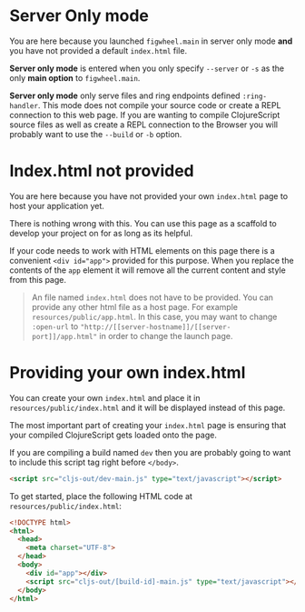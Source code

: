 # Server Only mode

You are here because you launched `figwheel.main` in server only mode
**and** you have not provided a default `index.html` file.

**Server only mode** is entered when you only specify `--server` or
`-s` as the only **main option** to `figwheel.main`.

**Server only mode** only serve files and ring endpoints defined
`:ring-handler`. This mode does not compile your source code or create
a REPL connection to this web page. If you are wanting to compile
ClojureScript source files as well as create a REPL connection to the
Browser you will probably want to use the `--build` or `-b` option.

# Index.html not provided

You are here because you have not provided your own `index.html` page
to host your application yet.

There is nothing wrong with this. You can use this page as a scaffold
to develop your project on for as long as its helpful.

If your code needs to work with HTML elements on this page there is a
convenient `<div id="app">` provided for this purpose. When you
replace the contents of the `app` element it will remove all the
current content and style from this page.

> An file named `index.html` does not have to be provided. You can
> provide any other html file as a host page. For example
> `resources/public/app.html`. In this case, you may want to change
> `:open-url` to
> `"http://[[server-hostname]]/[[server-port]]/app.html"` in order to
> change the launch page.

# Providing your own index.html

You can create your own `index.html` and place it in
`resources/public/index.html` and it will be displayed instead of this
page.

The most important part of creating your `index.html` page is ensuring
that your compiled ClojureScript gets loaded onto the page.

If you are compiling a build named `dev` then you are probably going
to want to include this script tag right before `</body>`.

```html
<script src="cljs-out/dev-main.js" type="text/javascript"></script>
```

To get started, place the following HTML code at `resources/public/index.html`:

```html
<!DOCTYPE html>
<html>
  <head>
    <meta charset="UTF-8">
  </head>
  <body>
    <div id="app"></div>
    <script src="cljs-out/[build-id]-main.js" type="text/javascript"></script>
  </body>
</html>
```



